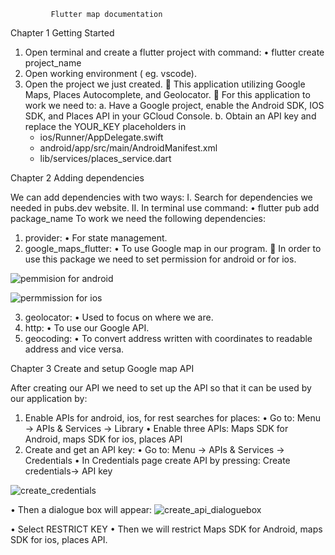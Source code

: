              Flutter map documentation
Chapter 1
Getting Started

1.	Open terminal and create a flutter project with command:
                 •	flutter create project_name
2.	Open working environment ( eg. vscode).
3.	Open the project we just created.
  	This application utilizing Google Maps, Places Autocomplete, and Geolocator.
  	For this application to work we need to:
a.	Have a Google project, enable the Android SDK, IOS SDK, and Places API in your GCloud Console.
b.	Obtain an API key and replace the YOUR_KEY placeholders in 
    - ios/Runner/AppDelegate.swift
    - android/app/src/main/AndroidManifest.xml
    - lib/services/places_service.dart
    
Chapter 2
Adding dependencies

We can add dependencies with two ways:
I.	Search for dependencies we needed in pubs.dev website.
II.	In terminal use command: 
    •	flutter pub add package_name
To work we need the following dependencies:
1.	provider:
    •	For state management.
2.	google_maps_flutter:
    •	To use Google map in our program.
	In order to use this package we need to set permission for android or for ios.
 

![pemmision for android](https://user-images.githubusercontent.com/58349651/140055853-fe53f395-3abd-4299-92a4-987945101baa.png)

![permmission for ios](https://user-images.githubusercontent.com/58349651/140055858-b2a600fc-6060-4b0a-b2f4-09fb0537a81d.png)

3.	geolocator:
    •	Used to focus on where we are.
4.	http:
    •	To use our Google API.
5.	geocoding:
    •	To convert address written with coordinates to readable address and vice versa.
    
Chapter 3
Create and setup Google map API

After creating our API we need to set up the API so that it can be used by our application by:
1.	Enable APIs for android, ios, for rest searches for places:
    •	Go to: Menu -> APIs & Services -> Library
    •	Enable three APIs: Maps SDK for Android, maps SDK for ios, places API
2.	Create and get an API key:
    •	Go to: Menu -> APIs & Services -> Credentials
    •	In Credentials page create API by pressing: 
Create credentials-> API key
 
![create_credentials](https://user-images.githubusercontent.com/58349651/140055842-e8f2d3bb-e30e-4de5-bd31-d01b65b9f765.png)

•	Then a dialogue box will appear:
 ![create_api_dialoguebox](https://user-images.githubusercontent.com/58349651/140055809-8f92565f-617f-41e5-a81d-531dbabe5601.png) 

•	Select RESTRICT KEY
•	Then we will restrict Maps SDK for Android, maps SDK for ios, places API.

